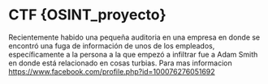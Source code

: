 # CTF {OSINT_proyecto}

Recientemente habido una pequeña auditoria en una empresa en donde se encontró una fuga de información de unos de los empleados, específicamente a la persona a la que empezó a infiltrar fue a Adam Smith en donde está relacionado en cosas turbias. Para mas informacion https://www.facebook.com/profile.php?id=100076276051692
